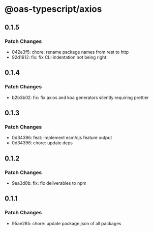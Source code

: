 # @oas-typescript/axios

## 0.1.5

### Patch Changes

- 042e3f5: chore: rename package names from rest to http
- 92d1912: fix: fix CLI indentation not being right

## 0.1.4

### Patch Changes

- b2b3b02: fix: fix axios and koa generators silently requiring prettier

## 0.1.3

### Patch Changes

- 0d34396: feat: implement esm/cjs feature output
- 0d34396: chore: update deps

## 0.1.2

### Patch Changes

- 9ea3d0b: fix: fix deliverables to npm

## 0.1.1

### Patch Changes

- 95ae285: chore: update package.json of all packages
